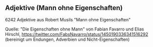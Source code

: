 ## Adjektive (Mann ohne Eigenschaften)

6242 Adjektive aus Robert Musils "Mann ohne Eigenschaften"

Quelle: "Die Eigenschaften ohne Mann" von Fabian Favarro und Elias Hirschl, https://twitter.com/FabsNavarro/status/1450190336341516292 (bereinigt um Endungen, Adverbien und Nicht-Eigenschaften)
